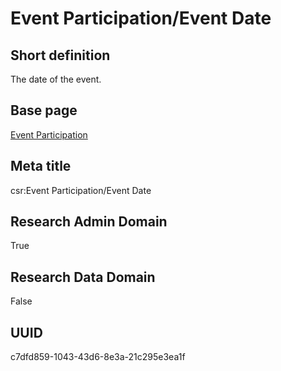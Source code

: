 # Event Participation/Event Date
## Short definition
The date of the event.
## Base page
[Event Participation](../../Objects/Event%20Participation.md)
## Meta title
csr:Event Participation/Event Date
## Research Admin Domain
True
## Research Data Domain
False
## UUID
c7dfd859-1043-43d6-8e3a-21c295e3ea1f
